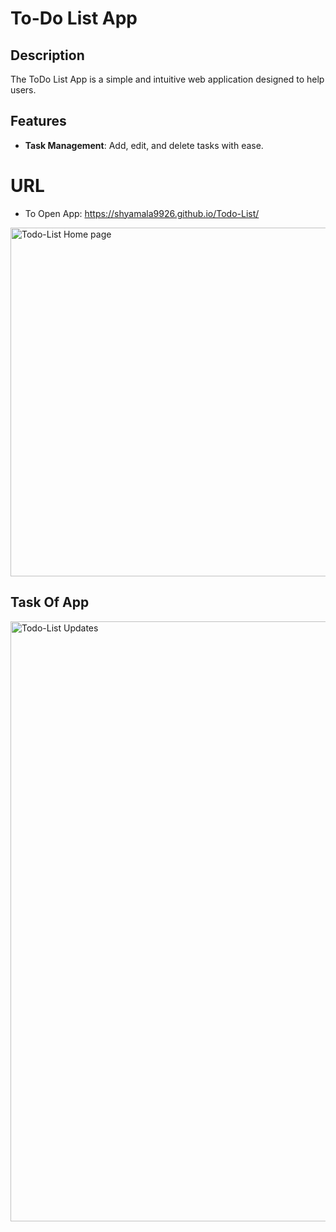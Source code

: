 # To-Do List App 

## **Description**
The ToDo List App is a simple and intuitive web application designed to help users.
## **Features**
- **Task Management**: Add, edit, and delete tasks with ease.
# URL
- To Open App: https://shyamala9926.github.io/Todo-List/
  
<img width="558" alt="Todo-List Home page" src="https://github.com/user-attachments/assets/16d0e406-e9f6-4f36-948a-d573f8a75b41" />

## Task Of App
<img width="960" alt="Todo-List Updates" src="https://github.com/user-attachments/assets/1efd51cf-860c-407d-8ca0-306b14914ae3" />


